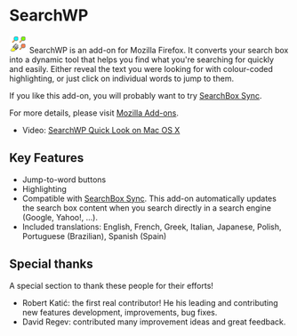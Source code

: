 # SearchWP

![Logo](/src/chrome/skin/classic/icon.png?raw=true) SearchWP is an add-on for Mozilla Firefox. It converts your search box into a dynamic tool that helps you find what you're searching for quickly and easily. Either reveal the text you were looking for with colour-coded highlighting, or just click on individual words to jump to them.

If you like this add-on, you will probably want to try [SearchBox Sync](https://github.com/legege/searchboxsync).

For more details, please visit [Mozilla Add-ons](https://addons.mozilla.org/firefox/addon/searchwp/).

 * Video: [SearchWP Quick Look on Mac OS X](http://video.google.com/videoplay?docid=-6212809882398677899)

## Key Features
 * Jump-to-word buttons
 * Highlighting
 * Compatible with [SearchBox Sync](https://github.com/legege/searchboxsync). This add-on automatically updates the search box content when you search directly in a search engine (Google, Yahoo!, ...).
 * Included translations: English, French, Greek, Italian, Japanese, Polish, Portuguese (Brazilian), Spanish (Spain)

## Special thanks
A special section to thank these people for their efforts!
 * Robert Katić: the first real contributor! He his leading and contributing new features development, improvements, bug fixes.
 * David Regev: contributed many improvement ideas and great feedback.

